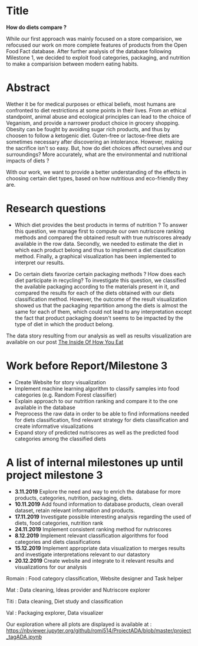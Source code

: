 # Title

<b> How do diets compare ? </b>

While our first approach was mainly focused on a store comparision, we refocused our work on more complete features of products from the Open Food Fact database. After further analysis of the database following Milestone 1, we decided to exploit food categories, packaging, and nutrition to make a comparision between modern eating habits.

# Abstract

Wether it be for medical purposes or ethical beliefs, most humans are confronted to diet restrictions at some points in their lives. From an ethical standpoint, animal abuse and ecological principles can lead to the choice of Veganism, and provide a narrower product choice in grocery shopping. Obesity can be fought by avoiding sugar rich products, and thus by choosen to follow a ketogenic diet. Guten-free or lactose-free diets are sometimes necessary after discovering an intolerance. However, making the sacrifice isn't so easy. But, how do diet choices affect ourselves and our surroundings? More accurately, what are the environmental and nutritional impacts of diets ?

With our work, we want to provide a better understanding of the effects in choosing certain diet types, based on how nutritious and eco-friendly they are.

# Research questions

- Which diet provides the best products in terms of nutrition ?
To answer this question, we manage first to compute our own nutriscore ranking methods and compared the obtained result with true nutriscores already available in the row data. Secondly, we needed to estimate the diet in which each product belong and thus to implement a diet classification method. Finally, a graphical visualization has been implemented to interpret our results.
 
- Do certain diets favorize certain packaging methods ? How does each diet participate in recycling?
To investigate this question, we classified the available packaging according to the materials present in it, and compared the results for each of the diets obtained with our diets classification method. However, the outcome of the result visualization showed us that the packaging repartition among the diets is almost the same for each of them, which could not lead to any interpretation except the fact that product packaging doesn't seems to be impacted by the type of diet in which the product belong. 

The data story resulting from our analysis as well as results visualization are available on our post [The Inside Of How You Eat](https://romi514.github.io/ProjectADA/)

# Work before Report/Milestone 3

- Create Website for story visualization
- Implement machine learning algorithm to classify samples into food categories (e.g. Random Forest classifier)
- Explain approach to our nutrition ranking and compare it to the one available in the database
- Preprocess the raw data in order to be able to find informations needed for diets classification, find relevant strategy for diets classification and create informative visualizations
- Expand story of predicted nutriscores as well as the predicted food categories among the classified diets 

# A list of internal milestones up until project milestone 3

- <b>3.11.2019</b> Explore the need and way to enrich the database for more products, categories, nutrition, packaging, diets.
- <b>10.11.2019</b> Add found information to database products, clean overall dataset, retain relevant information and products.
- <b>17.11.2019</b> Investigate possible interesting analysis regarding the used of diets, food categories, nutrition rank
- <b>24.11.2019</b> Implement consistent ranking method for nutriscores
- <b>8.12.2019</b> Implement relevant classification algorithms for food categories and diets classifications
- <b>15.12.2019</b> Implement appropriate data visualization to merges results and investigate interpretations relevant to our datastory
- <b>20.12.2019</b> Create website and integrate to it relevant results and visualizations for our analysis

Romain : Food category classification, Website designer and Task helper

Mat : Data cleaning, Ideas provider and Nutriscore explorer

Titi : Data cleaning, Diet study and classification

Val : Packaging explorer, Data visualizer

Our exploration where all plots are displayed is available at : https://nbviewer.jupyter.org/github/romi514/ProjectADA/blob/master/project_tagADA.ipynb



